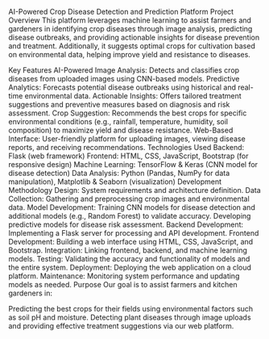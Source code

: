 AI-Powered Crop Disease Detection and Prediction Platform
Project Overview
This platform leverages machine learning to assist farmers and gardeners in identifying crop diseases through image analysis, predicting disease outbreaks, and providing actionable insights for disease prevention and treatment. Additionally, it suggests optimal crops for cultivation based on environmental data, helping improve yield and resistance to diseases.

Key Features
AI-Powered Image Analysis: Detects and classifies crop diseases from uploaded images using CNN-based models.
Predictive Analytics: Forecasts potential disease outbreaks using historical and real-time environmental data.
Actionable Insights: Offers tailored treatment suggestions and preventive measures based on diagnosis and risk assessment.
Crop Suggestion: Recommends the best crops for specific environmental conditions (e.g., rainfall, temperature, humidity, soil composition) to maximize yield and disease resistance.
Web-Based Interface: User-friendly platform for uploading images, viewing disease reports, and receiving recommendations.
Technologies Used
Backend: Flask (web framework)
Frontend: HTML, CSS, JavaScript, Bootstrap (for responsive design)
Machine Learning: TensorFlow & Keras (CNN model for disease detection)
Data Analysis: Python (Pandas, NumPy for data manipulation), Matplotlib & Seaborn (visualization)
Development Methodology
Design: System requirements and architecture definition.
Data Collection: Gathering and preprocessing crop images and environmental data.
Model Development: Training CNN models for disease detection and additional models (e.g., Random Forest) to validate accuracy. Developing predictive models for disease risk assessment.
Backend Development: Implementing a Flask server for processing and API development.
Frontend Development: Building a web interface using HTML, CSS, JavaScript, and Bootstrap.
Integration: Linking frontend, backend, and machine learning models.
Testing: Validating the accuracy and functionality of models and the entire system.
Deployment: Deploying the web application on a cloud platform.
Maintenance: Monitoring system performance and updating models as needed.
Purpose
Our goal is to assist farmers and kitchen gardeners in:

Predicting the best crops for their fields using environmental factors such as soil pH and moisture.
Detecting plant diseases through image uploads and providing effective treatment suggestions via our web platform.

